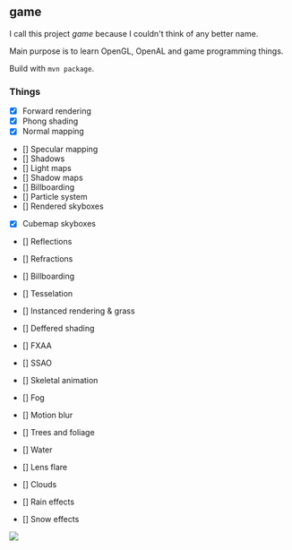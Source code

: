 game
----------------

I call this project *game* because I couldn't think of any better name. 

Main purpose is to learn OpenGL, OpenAL and game programming things.

Build with `mvn package`.

### Things

- [x] Forward rendering 
- [x] Phong shading
- [x] Normal mapping
- [] Specular mapping
- [] Shadows
- [] Light maps
- [] Shadow maps
- [] Billboarding
- [] Particle system
- [] Rendered skyboxes
- [x] Cubemap skyboxes
- [] Reflections
- [] Refractions
- [] Billboarding
- [] Tesselation
- [] Instanced rendering & grass
- [] Deffered shading
- [] FXAA
- [] SSAO
- [] Skeletal animation
- [] Fog
- [] Motion blur

- [] Trees and foliage
- [] Water
- [] Lens flare
- [] Clouds
- [] Rain effects
- [] Snow effects


![](http://i.imgur.com/ThCk7Lx.png)
